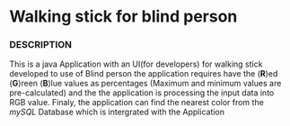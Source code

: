 # Walking stick for blind person

### DESCRIPTION
This is a java Application with an UI(for developers) for walking stick developed to use of Blind person
the application requires have the (**R**)ed (**G**)reen (**B**)lue values as percentages (Maximum and minimum values are pre-calculated) and the the application is processing the input data into RGB value. Finaly, the application can find the nearest color from the *mySQL* Database which is intergrated with the Application 
